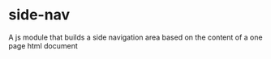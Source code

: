 # side-nav
A js module that builds a side navigation area based on the content of a one page html document
